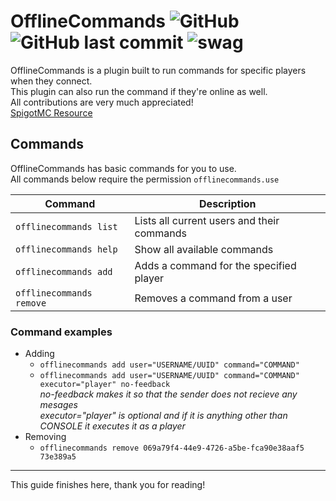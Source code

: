 # OfflineCommands ![GitHub](https://img.shields.io/github/license/Jochyoua/OfflineCommands?style=plastic) ![GitHub last commit](https://img.shields.io/github/last-commit/Jochyoua/OfflineCommands?style=plastic) ![swag](https://img.shields.io/badge/swag-yes-red)

OfflineCommands is a plugin built to run commands for specific players when they connect.\
This plugin can also run the command if they're online as well.\
All contributions are very much appreciated! \
[SpigotMC Resource](https://www.spigotmc.org/resources/offlinecommands.93671/ "SpigotMC Resource")
## Commands

OfflineCommands has basic commands for you to use.\
All commands below require the permission `offlinecommands.use`

| Command | Description |
| --- | --- |
| `offlinecommands list` | Lists all current users and their commands |
| `offlinecommands help` | Show all available commands |
| `offlinecommands add` | Adds a command for the specified player |
| `offlinecommands remove` | Removes a command from a user |

### Command examples

* Adding
    * `offlinecommands add user="USERNAME/UUID" command="COMMAND"`
    * `offlinecommands add user="USERNAME/UUID" command="COMMAND" executor="player" no-feedback`\
      *no-feedback makes it so that the sender does not recieve any mesages*\
      *executor="player" is optional and if it is anything other than CONSOLE it executes it as a player*
* Removing
    * `offlinecommands remove 069a79f4-44e9-4726-a5be-fca90e38aaf5 73e389a5`

***
This guide finishes here, thank you for reading!